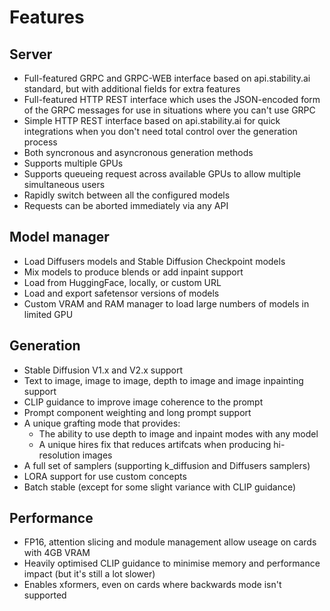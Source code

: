 # Features

## Server

- Full-featured GRPC and GRPC-WEB interface based on api.stability.ai standard, but with additional fields for extra features
- Full-featured HTTP REST interface which uses the JSON-encoded form of the GRPC messages for use in situations where you can't use GRPC
- Simple HTTP REST interface based on api.stability.ai for quick integrations when you don't need total control over the generation process
- Both syncronous and asyncronous generation methods
- Supports multiple GPUs
- Supports queueing request across available GPUs to allow multiple simultaneous users
- Rapidly switch between all the configured models 
- Requests can be aborted immediately via any API

## Model manager

- Load Diffusers models and Stable Diffusion Checkpoint models
- Mix models to produce blends or add inpaint support
- Load from HuggingFace, locally, or custom URL
- Load and export safetensor versions of models
- Custom VRAM and RAM manager to load large numbers of models in limited GPU

## Generation

- Stable Diffusion V1.x and V2.x support
- Text to image, image to image, depth to image and image inpainting support
- CLIP guidance to improve image coherence to the prompt
- Prompt component weighting and long prompt support
- A unique grafting mode that provides:
  - The ability to use depth to image and inpaint modes with any model
  - A unique hires fix that reduces artifcats when producing hi-resolution images
- A full set of samplers (supporting k_diffusion and Diffusers samplers)
- LORA support for use custom concepts
- Batch stable (except for some slight variance with CLIP guidance)

## Performance

- FP16, attention slicing and module management allow useage on cards with 4GB VRAM
- Heavily optimised CLIP guidance to minimise memory and performance impact (but it's still a lot slower)
- Enables xformers, even on cards where backwards mode isn't supported

